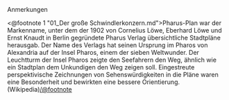 <div class="anmerkungen">Anmerkungen</div>

<@footnote 1 "01_Der große Schwindlerkonzern.md">Pharus-Plan war der Markenname, unter dem der 1902 von Cornelius Löwe, Eberhard Löwe und Ernst Knaudt in Berlin gegründete Pharus Verlag übersichtliche Stadtpläne herausgab. Der Name des Verlags hat seinen Ursprung im Pharos von Alexandria auf der Insel Pharos, einem der sieben Weltwunder. Der Leuchtturm der Insel Pharos zeigte den Seefahrern den Weg, ähnlich wie ein Stadtplan dem Unkundigen den Weg zeigen soll. Eingestreute perspektivische Zeichnungen von Sehenswürdigkeiten in die Pläne waren eine Besonderheit und bewirkten eine bessere Orientierung. (Wikipedia)</@footnote>

